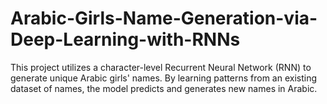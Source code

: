 # Arabic-Girls-Name-Generation-via-Deep-Learning-with-RNNs
This project utilizes a character-level Recurrent Neural Network (RNN) to generate unique Arabic girls' names. By learning patterns from an existing dataset of names, the model predicts and generates new names in Arabic.
